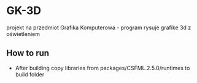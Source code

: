 # GK-3D
projekt na przedmiot Grafika Komputerowa - program rysuje grafike 3d z oświetleniem

## How to run
 - After building copy libraries from packages/CSFML.2.5.0/runtimes to build folder
